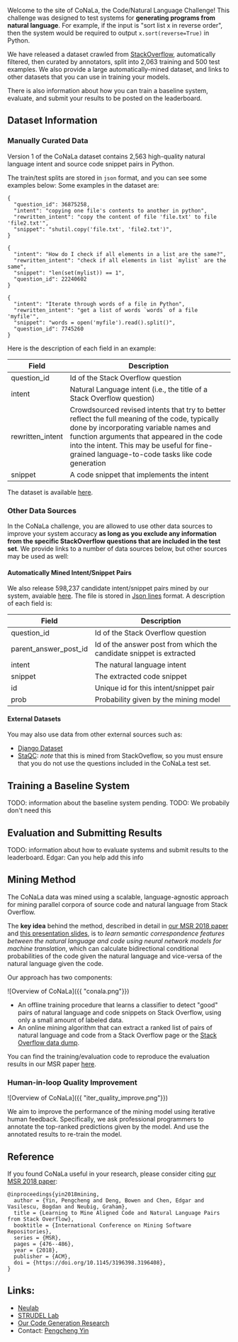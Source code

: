 Welcome to the site of CoNaLa, the Code/Natural Language Challenge! This
challenge was designed to test systems for **generating programs from natural
language**. For example, if the input is "sort list x in reverse order", then
the system would be required to output `x.sort(reverse=True)` in Python.

We have released a dataset crawled from [StackOverflow](http://stackoverflow.com),
automatically filtered, then curated by annotators, split into 2,063 training and
500 test examples. We also provide a large automatically-mined dataset, and links
to other datasets that you can use in training your models.

There is also information about how you can train a baseline system, evaluate, and
submit your results to be posted on the leaderboard.

## Dataset Information

### Manually Curated Data

Version 1 of the CoNaLa dataset contains 2,563 high-quality natural language
intent and source code  snippet pairs in Python. 

The train/test splits are stored in `json` format, and you can see some
examples below:
Some examples in the dataset are:

```
{
  "question_id": 36875258,
  "intent": "copying one file's contents to another in python", 
  "rewritten_intent": "copy the content of file 'file.txt' to file 'file2.txt'", 
  "snippet": "shutil.copy('file.txt', 'file2.txt')", 
}

{
  "intent": "How do I check if all elements in a list are the same?", 
  "rewritten_intent": "check if all elements in list `mylist` are the same", 
  "snippet": "len(set(mylist)) == 1", 
  "question_id": 22240602
}

{
  "intent": "Iterate through words of a file in Python", 
  "rewritten_intent": "get a list of words `words` of a file 'myfile'", 
  "snippet": "words = open('myfile').read().split()", 
  "question_id": 7745260
}
```

Here is the description of each field in an example:

Field | Description
------------ | -------------
question_id | Id of the Stack Overflow question
intent | Natural Language intent (i.e., the title of a Stack Overflow question)
rewritten_intent | Crowdsourced revised intents that try to better reflect the full meaning of the code, typically done by incorporating variable names and function arguments that appeared in the code into the intent. This may be useful for fine-grained language-to-code tasks like code generation
snippet | A code snippet that implements the intent

The dataset is available [here](conala_annotations.v1.0.zip).

### Other Data Sources

In the CoNaLa challenge, you are allowed to use other data sources to improve
your system accuracy **as long as you exclude any information from the specific
StackOverflow questions that are included in the test set**. We provide links
to a number of data sources below, but other sources may be used as well:

#### Automatically Mined Intent/Snippet Pairs
We also release 598,237 candidate intent/snippet pairs mined by our 
system, avaiable [here](http://i.pcyin.me/python_mine_results.zip). 
The file is stored in [Json lines](http://jsonlines.org/) format. 
A description of each field is:

Field | Description
------------ | -------------
question_id | Id of the Stack Overflow question
parent_answer_post_id | Id of the answer post from which the candidate snippet is extracted
intent | The natural language intent
snippet | The extracted code snippet
id | Unique id for this intent/snippet pair
prob | Probability given by the mining model

#### External Datasets

You may also use data from other external sources such as:
* [Django Dataset](https://ahcweb01.naist.jp/pseudogen/)
* [StaQC](https://github.com/LittleYUYU/StackOverflow-Question-Code-Dataset): *note* that this is mined from StackOveflow, so you must ensure that you do not use the questions included in the CoNaLa test set.

## Training a Baseline System

TODO: information about the baseline system pending.
TODO: We probabily don't need this

## Evaluation and Submitting Results

TODO: information about how to evaluate systems and submit results to the leaderboard.
Edgar: Can you help add this info

## Mining Method

The CoNaLa data was mined using a scalable, language-agnostic approach for mining parallel 
corpora of source code and natural language from Stack Overflow. 

The **key idea** behind the method, described in detail in 
[our MSR 2018 paper](https://arxiv.org/pdf/1805.08949.pdf) and [this presentation slides](slides.pdf), 
is to *learn semantic correspondence features between the natural language and 
code using neural network models for machine translation*,
which can calculate bidirectional conditional probabilities of the code given 
the natural language and vice-versa of the natural language given the code.

Our approach has two components:

![Overview of CoNaLa]({{ "conala.png"}})

* An offline training procedure that learns a classifier to detect "good" pairs
of natural language and code snippets on Stack Overflow, using only a small amount 
of labeled data.
* An online mining algorithm that can extract a ranked list of pairs of natural 
language and code from a Stack Overflow page or the 
[Stack Overflow data dump](https://archive.org/details/stackexchange).

You can find the training/evaluation code to reproduce the evaluation results in 
our MSR paper [here](https://github.com/conala-anonymous/sominer).

### Human-in-loop Quality Improvement

![Overview of CoNaLa]({{ "iter_quality_improve.png"}})

We aim to improve the performance of the mining model using iterative human feedback.
Specifically, we ask professional programmers to annotate the top-ranked predictions given by the model.
And use the annotated results to re-train the model. 

## Reference

If you found CoNaLa useful in your research, please consider citing [our MSR 2018 paper](https://arxiv.org/pdf/1805.08949.pdf):

```
@inproceedings{yin2018mining,
  author = {Yin, Pengcheng and Deng, Bowen and Chen, Edgar and Vasilescu, Bogdan and Neubig, Graham},
  title = {Learning to Mine Aligned Code and Natural Language Pairs from Stack Overflow},
  booktitle = {International Conference on Mining Software Repositories},
  series = {MSR},
  pages = {476--486},
  year = {2018},
  publisher = {ACM},
  doi = {https://doi.org/10.1145/3196398.3196408},
}
```

## Links:

* [Neulab](http://www.cs.cmu.edu/~neulab/)
* [STRUDEL Lab](https://cmustrudel.github.io/)
* [Our Code Generation Research](https://github.com/pcyin/NL2code)
* Contact: [Pengcheng Yin](http://pcyin.me)
